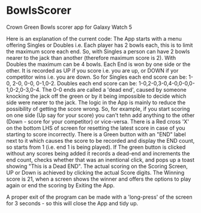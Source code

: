 # BowlsScorer
Crown Green Bowls scorer app for Galaxy Watch 5

Here is an explanation of the current code:
The App starts with a menu offering Singles or Doubles i.e. Each player has 2 bowls each, this is to limit the maximum score each end.
So, with Singles a person can have 2 bowls nearer to the jack than another (therefore maximum score is 2). With Doubles the maximum can be 4 bowls.
Each End is won by one side or the other.
It is recorded as UP if you score i.e. you are up, or DOWN if yor competitor wins i.e. you are down.
So for Singles each end score can be: 1-0, 2-0, 0-0, 0-1,0-2.
Doubles each end score can be: 1-0,2-0,3-0,4-0,0-0,0-1,0-2,0-3,0-4.
The 0-0 ends are called a 'dead end', caused by someone knocking the jack off the green or by it being impossible to decide which side were nearer to the jack.
The logic in the App is mainly to reduce the possibility of getting the score wrong.
So, for example,  if you start scoring on one side (Up say for your score) you can't tehn add anything to the other (Down - score for your competitor) or vice-versa.
There is a Red cross 'X' on the bottom LHS of screen for resetting the latest score in case of you starting to score incorrectly.
There is a Green button with an "END" label next to it which causes the score to be recorded and display the END count, so starts from 1 (i.e. end 1 is being played).
If The green button is clicked without any scores being added it records a dead-end and increments the end count, checks whether that was an inentional click, and pops up a toast showing "This is a Dead END". 
The actual scoring on the Scoring Screen, UP or Down is achieved by clicking the actual Score digits.
The Winning score is 21, when a screen shows the winner and offers the options to play again or end the scoring by Exiting the App.

A proper exit of the program can be made with a 'long-press' of the screen for 3 seconds - so this will close the App and tidy up.
